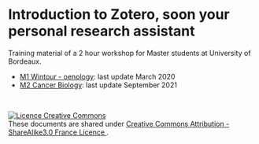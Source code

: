 # Introduction to Zotero, soon your personal research assistant

Training material of a 2 hour workshop for Master students at University of Bordeaux.

* [M1 Wintour - oenology](https://github.com/fflamerie/zotero_intro_to/tree/wintour): last update March 2020
* [M2 Cancer Biology](https://github.com/fflamerie/zotero_intro_to/tree/cbio): last update September 2021 



</br> 

<a rel="license" href="http://creativecommons.org/licenses/by-sa/3.0/fr/"><img alt="Licence Creative Commons" style="border-width:0" src="https://i.creativecommons.org/l/by-sa/3.0/fr/88x31.png" /></a><br />These documents are shared under  <a rel="license" href="http://creativecommons.org/licenses/by-sa/3.0/fr/"> Creative Commons Attribution -  ShareAlike3.0 France Licence </a>.
